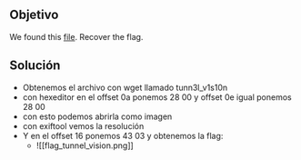 ## Objetivo
We found this [file](https://mercury.picoctf.net/static/21c07c9dd20cd9f2459a0ae75d99af6e/tunn3l_v1s10n). Recover the flag.

## Solución
- Obtenemos el archivo con wget llamado tunn3l_v1s10n
- con hexeditor en el offset 0a ponemos 28 00 y offset 0e igual ponemos 28 00
- con esto podemos abrirla como imagen
- con exiftool vemos la resolución
- Y en el offset 16 ponemos 43 03 y obtenemos la flag:
	- ![[flag_tunnel_vision.png]]